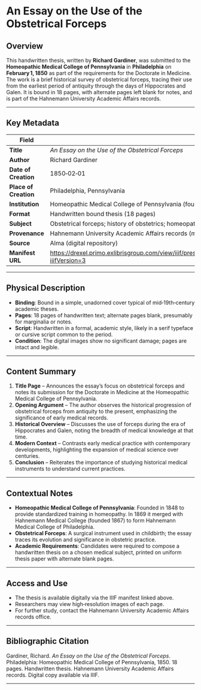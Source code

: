 <!-- Generated by Recursive Catalog Creation -->
<!-- Date: 2025-10-28T14:42:47.605295 -->

# An Essay on the Use of the Obstetrical Forceps

## Overview

This handwritten thesis, written by **Richard Gardiner**, was submitted to the **Homeopathic Medical College of Pennsylvania** in **Philadelphia** on **February 1, 1850** as part of the requirements for the Doctorate in Medicine. The work is a brief historical survey of obstetrical forceps, tracing their use from the earliest period of antiquity through the days of Hippocrates and Galen. It is bound in 18 pages, with alternate pages left blank for notes, and is part of the Hahnemann University Academic Affairs records.

---

## Key Metadata

| Field | Value |
|-------|-------|
| **Title** | *An Essay on the Use of the Obstetrical Forceps* |
| **Author** | Richard Gardiner |
| **Date of Creation** | 1850‑02‑01 |
| **Place of Creation** | Philadelphia, Pennsylvania |
| **Institution** | Homeopathic Medical College of Pennsylvania (founded 1848) |
| **Format** | Handwritten bound thesis (18 pages) |
| **Subject** | Obstetrical forceps; history of obstetrics; homeopathic medicine |
| **Provenance** | Hahnemann University Academic Affairs records (merged institution 1869) |
| **Source** | Alma (digital repository) |
| **Manifest URL** | https://drexel.primo.exlibrisgroup.com/view/iiif/presentation/01DRXU_INST/12345411330004721/manifest?iiifVersion=3 |

---

## Physical Description

- **Binding**: Bound in a simple, unadorned cover typical of mid‑19th‑century academic theses.
- **Pages**: 18 pages of handwritten text; alternate pages blank, presumably for marginalia or notes.
- **Script**: Handwritten in a formal, academic style, likely in a serif typeface or cursive script common to the period.
- **Condition**: The digital images show no significant damage; pages are intact and legible.

---

## Content Summary

1. **Title Page** – Announces the essay’s focus on obstetrical forceps and notes its submission for the Doctorate in Medicine at the Homeopathic Medical College of Pennsylvania.
2. **Opening Argument** – The author observes the historical progression of obstetrical forceps from antiquity to the present, emphasizing the significance of early medical records.
3. **Historical Overview** – Discusses the use of forceps during the era of Hippocrates and Galen, noting the breadth of medical knowledge at that time.
4. **Modern Context** – Contrasts early medical practice with contemporary developments, highlighting the expansion of medical science over centuries.
5. **Conclusion** – Reiterates the importance of studying historical medical instruments to understand current practices.

---

## Contextual Notes

- **Homeopathic Medical College of Pennsylvania**: Founded in 1848 to provide standardized training in homeopathy. In 1869 it merged with Hahnemann Medical College (founded 1867) to form Hahnemann Medical College of Philadelphia.
- **Obstetrical Forceps**: A surgical instrument used in childbirth; the essay traces its evolution and significance in obstetric practice.
- **Academic Requirements**: Candidates were required to compose a handwritten thesis on a chosen medical subject, printed on uniform thesis paper with alternate blank pages.

---

## Access and Use

- The thesis is available digitally via the IIIF manifest linked above.
- Researchers may view high‑resolution images of each page.
- For further study, contact the Hahnemann University Academic Affairs records office.

---

## Bibliographic Citation

Gardiner, Richard. *An Essay on the Use of the Obstetrical Forceps*. Philadelphia: Homeopathic Medical College of Pennsylvania, 1850. 18 pages. Handwritten thesis. Hahnemann University Academic Affairs records. Digital copy available via IIIF.

---
